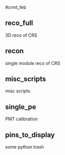 #crmt_feb

reco_full
---------
3D reco of CRS

recon
-----
single module reco of CRS

misc_scripts
------------
misc scripts

single_pe
---------
PMT calibration

pins\_to\_display
-----------------
some python trash
